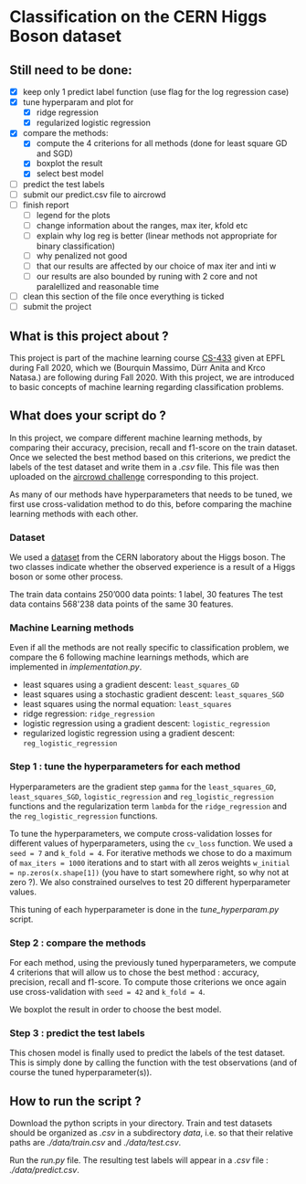# Classification on the CERN Higgs Boson dataset



## Still need to be done:

- [x] keep only 1 predict label function (use flag for the log regression case)
- [x] tune hyperparam and plot for
  - [x] ridge regression
  - [x] regularized logistic regression
- [x] compare the methods:
  - [x] compute the 4 criterions for all methods (done for least square GD and SGD)
  - [x] boxplot the result
  - [x] select best model
- [ ] predict the test labels
- [ ] submit our predict.csv file to aircrowd
- [ ] finish report
	- [ ] legend for the plots
	- [ ] change information about the ranges, max iter, kfold etc
	- [ ] explain why log reg is better (linear methods not appropriate for binary classification)
	- [ ] why penalized not good
	- [ ] that our results are affected by our choice of max iter and inti w
	- [ ] our results are also bounded by runing with 2 core and not paralellized and reasonable time
- [ ] clean this section of the file once everything is ticked
- [ ] submit the project

## What is this project about ?
This project is part of the machine learning course [CS-433](https://www.epfl.ch/labs/mlo/machine-learning-cs-433/) given at EPFL during Fall 2020, which we (Bourquin Massimo, Dürr Anita and Krco Natasa.) are following during Fall 2020. With this project, we are introduced to basic concepts of machine learning regarding classification problems.


## What does your script do ?

In this project, we compare different machine learning methods, by comparing their accuracy, precision, recall and f1-score on the train dataset. Once we selected the best method based on this criterions, we predict the labels of the test dataset and write them in a *.csv* file. This file was then uploaded on the [aircrowd challenge](https://www.aicrowd.com/challenges/epfl-machine-learning-higgs) corresponding to this project.

As many of our methods have hyperparameters that needs to be tuned, we first use cross-validation method to do this, before comparing the machine learning methods with each other.


### Dataset
We used a [dataset](https://higgsml.lal.in2p3.fr/files/2014/04/documentation_v1.8.pdf) from the CERN laboratory about the Higgs boson. The two classes indicate whether the observed experience is a result of a Higgs boson or some other process.

The train data contains 250’000 data points: 1 label, 30 features
The test data contains 568'238 data points of the same 30 features.

### Machine Learning methods

Even if all the methods are not really specific to classification problem, we compare the 6 following machine learnings methods, which are implemented in *implementation.py*.

* least squares using a gradient descent: `least_squares_GD`
* least squares using a stochastic gradient descent: `least_squares_SGD`
* least squares using the normal equation: `least_squares`
* ridge regression: `ridge_regression`
* logistic regression using a gradient descent: `logistic_regression`
* regularized logistic regression using a gradient descent: `reg_logistic_regression`

### Step 1 : tune the hyperparameters for each method

Hyperparameters are the gradient step `gamma` for the `least_squares_GD`, `least_squares_SGD`, `logistic_regression` and `reg_logistic_regression` functions and the regularization term `lambda` for the `ridge_regression` and the `reg_logistic_regression` functions.

To tune the hyperparameters, we compute cross-validation losses for different values of hyperparameters, using the `cv_loss` function. We used a `seed = 7` and `k_fold = 4`. For iterative methods we chose to do a maximum of `max_iters = 1000` iterations and to start with all zeros weights `w_initial = np.zeros(x.shape[1])` (you have to start somewhere right, so why not at zero ?).
We also constrained ourselves to test 20 different hyperparameter values.

This tuning of each hyperparameter is done in the *tune_hyperparam.py* script.

### Step 2 : compare the methods

For each method, using the previously tuned hyperparameters, we compute 4 criterions that will allow us to chose the best method : accuracy, precision, recall and f1-score. To compute those criterions we once again use cross-validation with `seed = 42` and `k_fold = 4`.

We boxplot the result in order to choose the best model.

### Step 3 : predict the test labels

This chosen model is finally used to predict the labels of the test dataset. This is simply done by calling the function with the test observations (and of course the tuned hyperparameter(s)).

## How to run the script ?

Download the python scripts in your directory. Train and test datasets should be organized as *.csv* in a subdirectory *data*, i.e. so that their relative paths are *./data/train.csv* and *./data/test.csv*.

Run the *run.py* file. The resulting test labels will appear in a *.csv* file : *./data/predict.csv*.
